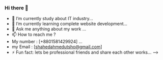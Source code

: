 ### Hi there 👋

- 🔭 I’m currently study about IT industry...
- 🌱 I’m currently learning complete website development...
- 💬 Ask me anything about my work ...
- 📫 How to reach me ?
- My number  : [+8801581429924] ...
- my Email   : [shahedahmedutsho@gmail.com]
- ⚡ Fun fact: lets be professional friends and share each other works...
-->
